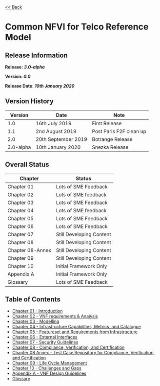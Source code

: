 [<< Back](https://cntt-n.github.io/CNTT/)
# Common NFVI for Telco Reference Model

<!--<p><span style="color: #ff0000;"><strong>** Note:</strong> This is a live (not released) document and is being updated regularly.</span></p>-->

## Release Information
**Release: _3.0-alpha_**

**Version: _0.0_**

**Release Date: _10th January 2020_**

## Version History

| Version | Date | Note
| --- | --- | --- |
| 1.0 | 16th July 2019 | First Release|
| 1.1 | 2nd August 2019 | Post Paris F2F clean up|
| 2.0 | 20th September 2019 | Botrange Release|
| 3.0-alpha| 10th January 2020 | Snezka Release|


## Overall Status

| Chapter | Status |
| --- | --- |
| Chapter 01 | Lots of SME Feedback |
| Chapter 02 | Lots of SME feedback |
| Chapter 03 | Lots of SME Feedback |
| Chapter 04 | Lots of SME feedback |
| Chapter 05 | Lots of SME Feedback |
| Chapter 06 | Lots of SME Feedback |
| Chapter 07 | Still Developing Content |
| Chapter 08 | Still Developing Content |
| Chapter 08-Annex | Still Developing Content |
| Chapter 09 | Still Developing Content |
| Chapter 10 | Initial Framework Only |
| Appendix A | Initial Framework Only |
| Glossary | Lots of SME Feedback |

## Table of Contents
* [Chapter 01 - Introduction](chapters/chapter01.md)
* [Chapter 02 - VNF requirements & Analysis](chapters/chapter02.md)
* [Chapter 03 - Modelling](chapters/chapter03.md)
* [Chapter 04 - Infrastructure Capabilities, Metrics, and Catalogue](chapters/chapter04.md)
* [Chapter 05 - Featureset and Requirements from Infrastructure](chapters/chapter05.md)
* [Chapter 06 - External Interfaces](chapters/chapter06.md)
* [Chapter 07 - Security Guidelines](chapters/chapter07.md)
* [Chapter 08 - Compliance, Verification, and Certification](chapters/chapter08.md)
* [Chapter 08 Annex - Test Case Repository for Compliance, Verification, and Certification](chapters/chapter08-annex.md)
* [Chapter 09 - Life Cycle Management](chapters/chapter09.md)
* [Chapter 10 - Challenges and Gaps](chapters/chapter10.md)
* [Appendix A - VNF Design Guidelines](chapters/appendix-a.md)
* [Glossary](chapters/glossary.md)